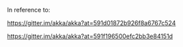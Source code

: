 In reference to:

https://gitter.im/akka/akka?at=591d01872b926f8a6767c524  

https://gitter.im/akka/akka?at=591f196500efc2bb3e84151d
